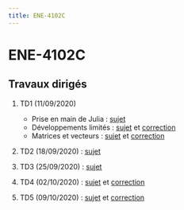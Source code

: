 ```yaml
---
title: ENE-4102C
---
```


# ENE-4102C

## Travaux dirigés

1. TD1 (11/09/2020)

	* Prise en main de Julia : [sujet](td1/part1.html)
	* Développements limités : [sujet](td1/part2.html) et [correction](td1/correction/part2.html)
	* Matrices et vecteurs : [sujet](td1/part3.html) et [correction](td1/correction/part3.html)

1. TD2 (18/09/2020) : [sujet](td2/sujet.html)
1. TD3 (25/09/2020) : [sujet](td3/sujet.html)
1. TD4 (02/10/2020) : [sujet](td4/sujet.html) et [correction](td4/correction.html)
1. TD5 (09/10/2020) : [sujet](td5/sujet.html) et [correction](td5/correction.html)

